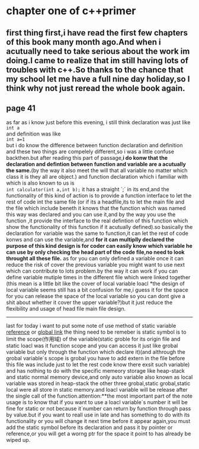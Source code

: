 # chapter one of c++primer
first thing first,i have read the first few chapters of this book many month ago.And when i acutually need to take serious about the work im doing.I came to realize that im still having lots of troubles with c++.So thanks to the chance that my school let me have a full nine day holiday,so I think why not just reread the whole book again.
---
## page 41
as far as i know just before this evening,
i still think declaration was just like 
<br>
`int a`
<br>
and definition was like
<br>
`int a=1`
<br>
but i do know the difference between function declaration and definition and these two things are compelely different,so i was a little confuse backthen.but after reading this part of passage,**i do konw that the declaration and defintion between function and variable are a acutually the same.**(by the way it also meet the will that all variable no matter which class it is they all are object.)
and function declaration which i familiar with which is also known to us is
<br>
`int calculator(int a,int b);`
it has a straight ´;´ in its end,and the functionality of this kind of action is to provide a function interface to let the rest of code int the same file (or if its a headfile,its to let the main file and the file which include beneth it knows that the function which was named this way was declared and you can use it,and by the way you use the function ,it provide the interface to the real defintion of this function which show the functionality of this function if it acutually defined).so basically the declaration for variable was the same to function,it can let the rest of code konws and can use the variable,and **for it can multiplly declared the purpose of this kind design is for coder can easily know which variable he can use by only checking the head part of the code file,no need to look throught all these file.** as for you can only defined a variable once it can reduce the risk of cover the previous variable you might want to use next which can contribute to lots problem.by the way it can work if you can define variable mutiple times in the different file which were linked together (this mean is a little bit like the cover of local variable loacl *the design of local variable seems still has a bit confusion for me,i guess it for the space for you can release the space of the local variable so you can dont give a shit about whether it cover the upper variable?)but it just reduce the flexibility and usage of head file main file design.
***
last for today i want to put some note of use method of static variable
[reference](./reference.md)
or
[global link](http://huangjundashuaige/articles/c++primer/reference.md)
the thing need to be remeber is static symbol is to limit the scope(作用域) of the variable(static groble for its origin file and static loacl was it function scope and you can access it just like grobal variable but only through the function which declare it)(and althrough the grobal variable´s scope is grobal you have to add extern in the file before this file was include just to let the rest code know there exsit such variable) and has nothing to do with the specific memeory storage like heap-stack and static normal memory device,and only auto variable also known as local variable was stored in heap-stack the other three grobal,static grobal,static local were all store in static memory.and loacl variable will be release after the single call of the function.attention:**the most important part of the note usage is to know that if you want to use a loacl variable´s number it will be fine for static or not because it´number can return by function through pass by value.but if you want to reall use in late and has something to do with its functionality or you will change it next time before it appear again,you must add the static symbol before its declaration and pass it by pointer or reference,or you will get a worng ptr for the space it point to has already be wiped up. 